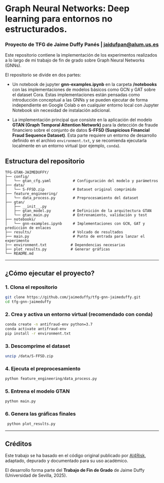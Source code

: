 
# Graph Neural Networks: Deep learning para entornos no estructurados.

### Proyecto de TFG de Jaime Duffy Panés | jaidufpan@alum.us.es


Este repositorio contiene la implementación de los experimentos realizados a lo largo de mi trabajo de fin de grado sobre Graph Neural Networks (GNNs).

El repositorio se divide en dos partes:

- Un notebook de jupyter **gnn-examples.ipynb** en la carpeta **/notebooks** con las implementaciones de modelos básicos como GCN y GAT sobre el dataset Cora. Estas implementaciones están pensadas como introducción conceptual a las GNNs y se pueden ejecutar de forma independiente en Google Colab o en cualquier entorno local con Jupyter Notebook sin necesidad de instalación adicional.
  
- La implementación principal que consiste en la aplicación del modelo **GTAN (Graph Temporal Attention Network)** para la detección de fraude financiero sobre el conjunto de datos **S-FFSD (Suspicious Financial Fraud Sequence Dataset)**. Esta parte requiere un entorno de desarrollo definido en el archivo `environment.txt`, y se recomienda ejecutarla localmente en un entorno virtual (por ejemplo, `conda`).

## Estructura del repositorio

```
TFG-GTAN-JAIMEDUFFY/
├── config/
│   └── gtan_cfg.yaml          # Configuración del modelo y parámetros
├── data/
│   └── S-FFSD.zip             # Dataset original comprimido
├── feature_engineering/
│   └── data_process.py        # Preprocesamiento del dataset
├── gtan/
│   ├── __init__.py
│   ├── gtan_model.py          # Definición de la arquitectura GTAN
│   └── gtan_main.py           # Entrenamiento, validación y test
├── notebooks/
│   └── gnn-examples.ipynb     # Implementaciones con GCN, GAT y predicción de enlaces
├── results/                   # Volcado de resultados
├── main.py                    # Punto de entrada para lanzar el experimento
├── environment.txt           # Dependencias necesarias
├── plot_results.py           # Generar gráficas
└── README.md
```

---

## ¿Cómo ejecutar el proyecto?

### 1. Clona el repositorio

```bash
git clone https://github.com/jaimeduffy/tfg-gnn-jaimeduffy.git
cd tfg-gnn-jaimeduffy
```

### 2. Crea y activa un entorno virtual (recomendado con conda)

```bash
conda create -n antifraud-env python=3.7
conda activate antifraud-env
pip install -r environment.txt
```

### 3. Descomprime el dataset

```bash
unzip /data/S-FFSD.zip
```

### 4. Ejecuta el preprocesamiento

```bash
python feature_engineering/data_process.py
```

### 5. Entrena el modelo GTAN

```bash
python main.py
```

### 6. Genera las gráficas finales

```bash
 python plot_results.py
```

---

## Créditos

Este trabajo se ha basado en el código original publicado por [AI4Risk](https://github.com/AI4Risk/antifraud), adaptado, depurado y documentado para su uso académico.

El desarrollo forma parte del **Trabajo de Fin de Grado** de Jaime Duffy (Universidad de Sevilla, 2025).

